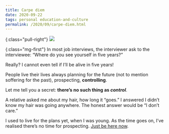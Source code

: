```yaml
---
title: Carpe diem
date: 2020-09-22
tags: personal education-and-culture
permalink: /2020/09/carpe-diem.html
---
```

[midnight-gospel]: https://www.youtube.com/watch?v=0kQWAqjFJS0

{:class="pull-right"} <img src="{{{ cacilhas.url }}}/img/lamp.png" />

{:class="mg-first"} In most job interviews, the interviewer ask to the
interviewee: “Where do you see yourself in five years?”

Really? I cannot even tell if I’ll be alive in five years!

People live their lives always planning for the future (not to mention soffering
for the past), prospecting, **controlling**.

Let me tell you a secret: **there’s no such thing as *control***.

A relative asked me about my hair, how long it “goes.” I answered I didn’t know
my hair was going anywhere. The honest answer would be “I don’t care.”

I used to live for the plans yet, when I was young. As the time goes on, I’ve
realised there’s no time for prospecting. [Just be here now][midnight-gospel].
